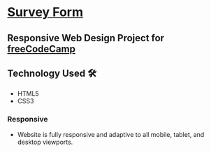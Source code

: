 <h1><a href="https://ng-sf.github.io/tribute/" target="_blank" rel="noopener">Survey Form</a></h1>

<h2>Responsive Web Design Project for  <a href="https://learn.freecodecamp.org/responsive-web-design/responsive-web-design-projects/build-a-tribute-page" target="_blank">freeCodeCamp</a></h2>

## Technology Used  🛠
<ul>
  <li>HTML5</li>
  <li>CSS3</li> 
</ul>

<h3>Responsive</h3>
<ul>
  <li>Website is fully responsive and adaptive to all mobile, tablet, and desktop viewports.</li>
</ul>
